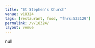 ```yaml
---
title: "St Stephen's Church"
venue: v18324
tags: [restaurant, food, "fhrs:523129"]
permalink: /v/18324/
layout: venue
---
```

null